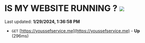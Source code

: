 # IS MY WEBSITE RUNNING ? [![](https://img.shields.io/static/v1?label=Sponsor&message=%E2%9D%A4&logo=GitHub&color=%23fe8e86)](https://github.com/sponsors/<username>)

Last updated: **1/29/2024, 1:36:58 PM**

- `GET` [https://youssefservice.me](https://youssefservice.me) - **Up** (296ms)
